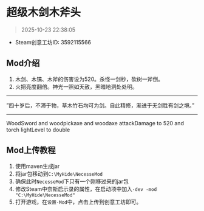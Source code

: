 # 超级木剑木斧头

> 2025-10-23 22:38:05

* Steam创意工坊ID: 3592115566

## Mod介绍

1. 木剑、木镐、木斧的伤害设为520。杀怪一剑秒，砍树一斧倒。
2. 火把亮度翻倍。神光一照如天赦，黑暗地洞处处明。

---
”四十岁后，不滞于物，草木竹石均可为剑。自此精修，渐进于无剑胜有剑之境。”

---
WoodSword and woodpickaxe and woodaxe attackDamage to 520 and torch lightLevel to double


## Mod上传教程

1. 使用maven生成jar
2. 将jar包移动到`C:\MyHide\NecesseMod`
3. 确保此时`NecesseMod`下只有一个刚移过来的jar包
4. 修改Steam中奈斯启示录的属性，在启动项中加入`-dev -mod "C:\MyHide\NecesseMod"`
5. 打开游戏，在`设置-Mod`中，点击上传到创意工坊即可。